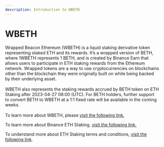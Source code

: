 ```yaml
---
description: Introduction to WBETH
---
```


# WBETH

Wrapped Beacon Ethereum (WBETH) is a liquid staking derivative token representing staked ETH and its rewards. It’s a wrapped version of BETH, where 1WBETH represents 1 BETH, and is created by Binance Earn that allows users to participate in ETH staking rewards from the Ethereum network. Wrapped tokens are a way to use cryptocurrencies on blockchains other than the blockchain they were originally built on while being backed by their underlying asset. \
\
WBETH also represents the staking rewards accrued by BETH token on ETH Staking after 2023-04-27 08:00 (UTC). For BETH holders, further support to convert BETH to WBETH at a 1:1 fixed rate will be available in the coming weeks.\
\
To learn more about WBETH, please [visit the following link.](https://www.binance.com/en/support/faq/what-is-wbeth-e252366155174ba6887f6b32e3798273)

To learn more about Binance ETH Staking, [visit the following link.](https://www.binance.com/en/support/faq/binance-eth-2-0-staking-eecd04618b5042c79f2a5b07f895c498)

To understand more about ETH Staking terms and conditions, [visit the following link](https://www.binance.com/en/support/faq/binance-eth-2-0-staking-terms-and-conditions-74b48ca392874849aba9560e7a8fc11b).
